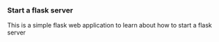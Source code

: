 ### Start a flask server
This is a simple flask web application to learn about how to start a flask server
